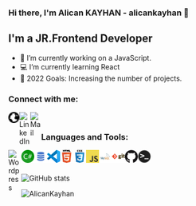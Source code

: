 ### Hi there, I'm Alican KAYHAN - alicankayhan 👋

## I'm a JR.Frontend Developer

- :dart: I’m currently working on a JavaScript.
- :computer: I’m currently learning React
- :date: 2022 Goals: Increasing the number of projects.

### Connect with me:

[<img align="left" alt="ackayhan.com" width="22px" src="https://raw.githubusercontent.com/iconic/open-iconic/master/svg/globe.svg" />][website]
[<img align="left" alt="LinkedIn" width="22px" src="https://cdn.jsdelivr.net/npm/simple-icons@v3/icons/linkedin.svg" />][linkedin]
[<img align="left" alt="Mail" width="22px" src="https://www.shareicon.net/data/512x512/2015/12/01/680912_email_512x512.png" />][mail]

<br />

### Languages and Tools:

[<img align="left" alt="Wordpress" width="26px" src="https://upload.wikimedia.org/wikipedia/commons/thumb/9/93/Wordpress_Blue_logo.png/1200px-Wordpress_Blue_logo.png" />][website]
[<img align="left" alt="Csharp" width="26px" src="https://raw.githubusercontent.com/github/explore/80688e429a7d4ef2fca1e82350fe8e3517d3494d/topics/csharp/csharp.png" />][website]
[<img align="left" alt="SQL" width="26px" src="https://raw.githubusercontent.com/github/explore/80688e429a7d4ef2fca1e82350fe8e3517d3494d/topics/sql/sql.png" />][website]
[<img align="left" alt="Visual Studio Code" width="26px" src="https://raw.githubusercontent.com/github/explore/80688e429a7d4ef2fca1e82350fe8e3517d3494d/topics/visual-studio-code/visual-studio-code.png" />][website]
[<img align="left" alt="HTML5" width="26px" src="https://raw.githubusercontent.com/github/explore/80688e429a7d4ef2fca1e82350fe8e3517d3494d/topics/html/html.png" />][website]
[<img align="left" alt="CSS3" width="26px" src="https://raw.githubusercontent.com/github/explore/80688e429a7d4ef2fca1e82350fe8e3517d3494d/topics/css/css.png" />][website]
[<img align="left" alt="JavaScript" width="26px" src="https://raw.githubusercontent.com/github/explore/80688e429a7d4ef2fca1e82350fe8e3517d3494d/topics/javascript/javascript.png" />][website]
[<img align="left" alt="MySQL" width="26px" src="https://raw.githubusercontent.com/github/explore/80688e429a7d4ef2fca1e82350fe8e3517d3494d/topics/mysql/mysql.png" />][website]
[<img align="left" alt="Git" width="26px" src="https://raw.githubusercontent.com/github/explore/80688e429a7d4ef2fca1e82350fe8e3517d3494d/topics/git/git.png" />][website]
[<img align="left" alt="GitHub" width="26px" src="https://raw.githubusercontent.com/github/explore/78df643247d429f6cc873026c0622819ad797942/topics/github/github.png" />][website]
[<img align="left" alt="Terminal" width="26px" src="https://raw.githubusercontent.com/github/explore/80688e429a7d4ef2fca1e82350fe8e3517d3494d/topics/terminal/terminal.png" />][website]

<br />
<br />


![GitHub stats](https://github-readme-stats.vercel.app/api?username=alicankayhan&show_icons=true&theme=radical)

[website]: https://ackayhan.com/
[linkedin]: https://www.linkedin.com/in/alicankayhan/
[mail]: mailto:iletisim@ackayhan.com
<div >
<p align="left"> <img src="https://komarev.com/ghpvc/?username=alicankayhan" alt="AlicanKayhan" /> </p>
 </div>
